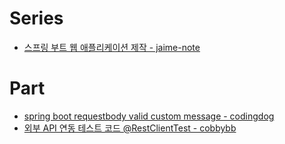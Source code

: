 # Series
- [스프링 부트 웹 애플리케이션 제작 - jaime-note](https://jaime-note.tistory.com/category/SpringBoot/Web%20Application%20%EB%A7%8C%EB%93%A4%EA%B8%B0)

# Part
- [spring boot requestbody valid custom message - codingdog](https://codingdog.tistory.com/entry/spring-boot-valid-%EC%8B%A4%ED%8C%A8%ED%96%88%EC%9D%84-%EB%95%8C-custom-message%EB%A5%BC-%EB%96%A8%EA%B6%88-%EB%B4%85%EC%8B%9C%EB%8B%A4)
- [외부 API 연동 테스트 코드 @RestClientTest - cobbybb](https://cobbybb.tistory.com/24)
